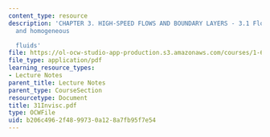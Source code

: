 ```yaml
---
content_type: resource
description: 'CHAPTER 3. HIGH-SPEED FLOWS AND BOUNDARY LAYERS - 3.1 Flow of invisid
  and homogeneous

  fluids'
file: https://ol-ocw-studio-app-production.s3.amazonaws.com/courses/1-63-advanced-fluid-dynamics-of-the-environment-fall-2002/b206c4962f4899730a128a7fb95f7e54_31Invisc.pdf
file_type: application/pdf
learning_resource_types:
- Lecture Notes
parent_title: Lecture Notes
parent_type: CourseSection
resourcetype: Document
title: 31Invisc.pdf
type: OCWFile
uid: b206c496-2f48-9973-0a12-8a7fb95f7e54
---
```

